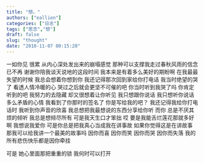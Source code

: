 ```yaml
---
title: "想。"
authors: ["eallion"]
categories: ["日志"]
tags: ["思念","想"]
draft: false
slug: "thought"
date: "2010-11-07 00:15:20"
---
```


一如你见
很累
从内心深处发出来的崩塌感觉
那种可以支撑我走过春秋风雨的信念已不再
谢谢你陪我谈天说地的这段时间
我本来是有着多么美好的期盼啊
在我最最失望的时候
我总会想着你想到你
我还记得那次回到家给你打电话
我当时绝望的哭了
看透人情冷暖的心
哭过之后就会更坚不可催的吧
你当时听到我哭了吗
你肯定听到的吧
我努力的去隐藏
却又很想着让你听见
我只想跟你说话
我只想听你说话
多么矛盾的心情
我看到了你那时的签名了
你是写给我的吧？
我还记得我给你打电话时
我听到你声音的欣喜
我总想把我最想说的东西分享给你听
而你
总是不厌其烦的倾听
我总是想倾尽所有
可是我天生口才笨拙
哎
要是我能舌烂莲花那就多好啊
我想说我爱你
可是你总是把我真心当成我在讲事故
如果你觉得这是在讲故事
那我可以给我讲一个最美的故事吗
因你而喜
因你而笑
因你而哭
因你而失落
我的所有悲伤快乐都是因你牵挂

可是
她心里面那把重重的锁
我何时可以打开
